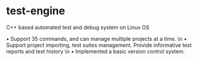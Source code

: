 # test-engine
C++ based automated test and debug system on Linux OS

•	Support 35 commands, and can manage multiple projects at a time. \n
•	Support project importing, test suites management. Provide informative test reports and test history \n
•	Implemented a basic version control system.
